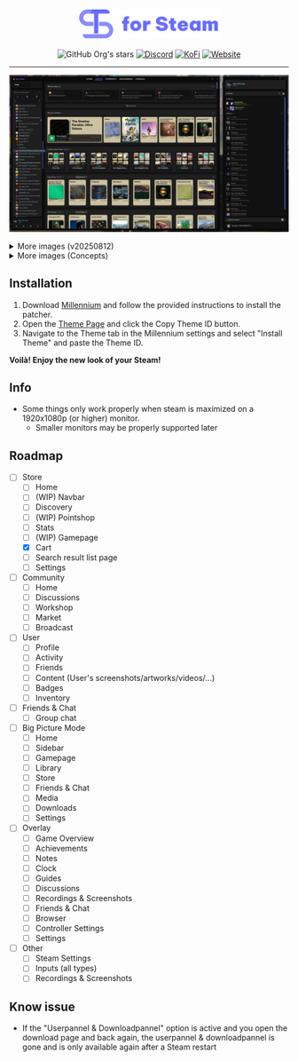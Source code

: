 <div align="center">
<h3><img height="52px" src="https://raw.githubusercontent.com/SpaceTheme/Steam/main/.github/assets/logo.png"></h3>

![GitHub Org's stars](https://img.shields.io/github/stars/SpaceTheme?style=for-the-badge&logo=github&labelColor=%23111111&color=%231e1e1e)
[![Discord](https://img.shields.io/discord/1104516050537685144?style=for-the-badge&logo=discord&logoColor=%23fff&labelColor=%235865f2&color=%235865f2)](https://discord.spacetheme.net)
[![KoFi](https://img.shields.io/badge/kofi-dark?style=for-the-badge&logo=kofi&logoColor=%23fff&labelColor=%23ff5e5b&color=%23ff5e5b)](https://kofi.spacetheme.net)
[![Website](https://img.shields.io/badge/website-back?style=for-the-badge&logo=googlechrome&logoColor=%23ffffff&labelColor=%23111111&color=%23111111)](https://spacetheme.net)
<hr>
</div>

![Preview](https://raw.githubusercontent.com/SpaceTheme/Steam/main/.github/assets/preview/preview.png)
<details>
    <summary>More images (v20250812)</summary>

|  Library home  |  Library gamepage  |
|  :---:  |  :---:  |
|  ![Preview](https://raw.githubusercontent.com/SpaceTheme/Steam/main/.github/assets/preview/libHome.png)  |  ![Preview](https://raw.githubusercontent.com/SpaceTheme/Steam/main/.github/assets/preview/libGamepage.png)  |
|  **Store**  |  **Store Gamepage**  |
|  ![Preview](https://raw.githubusercontent.com/SpaceTheme/Steam/main/.github/assets/preview/storePage.png)  |  ![Preview](https://raw.githubusercontent.com/SpaceTheme/Steam/main/.github/assets/preview/storeGamepage.png)  |
|  **Friend list & Chat**  |    |
|  ![Preview](https://raw.githubusercontent.com/SpaceTheme/Steam/main/.github/assets/preview/friendAndChat.png)  |    |
</details>
<details>
    <summary>More images (Concepts)</summary>

|  Library home  |  Library gamepage  |
|  :---:  |  :---:  |
|  ![Preview](https://raw.githubusercontent.com/SpaceTheme/Steam/main/.github/assets/concepts/conceptLibHome.png)  |  ![Preview](https://raw.githubusercontent.com/SpaceTheme/Steam/main/.github/assets/concepts/conceptLibGamepage.png)  |
|  **Store**  |  **Store gamepage**  |
|  ![Preview](https://raw.githubusercontent.com/SpaceTheme/Steam/main/.github/assets/concepts/conceptStorePage.png)  |  ![Preview](https://raw.githubusercontent.com/SpaceTheme/Steam/main/.github/assets/concepts/conceptStoreGamepage.png)  |
</details>

## Installation
1. Download [Millennium](https://docs.steambrew.app/users/installing) and follow the provided instructions to install the patcher.
1. Open the [Theme Page](https://steambrew.app/theme?id=zQndv1rI0FXLh3QTRgOL) and click the Copy Theme ID button.
1. Navigate to the Theme tab in the Millennium settings and select "Install Theme" and paste the Theme ID.

**Voilà! Enjoy the new look of your Steam!**

## Info
- Some things only work properly when steam is maximized on a 1920x1080p (or higher) monitor.
  - Smaller monitors may be properly supported later

## Roadmap
- [ ] Store
  - [ ] Home
  - [ ] (WIP) Navbar
  - [ ] Discovery
  - [ ] (WIP) Pointshop
  - [ ] Stats
  - [ ] (WIP) Gamepage
  - [x] Cart
  - [ ] Search result list page
  - [ ] Settings
- [ ] Community
  - [ ] Home
  - [ ] Discussions
  - [ ] Workshop
  - [ ] Market
  - [ ] Broadcast
- [ ] User
  - [ ] Profile
  - [ ] Activity
  - [ ] Friends
  - [ ] Content (User's screenshots/artworks/videos/...)
  - [ ] Badges
  - [ ] Inventory
- [ ] Friends & Chat
  - [ ] Group chat
- [ ] Big Picture Mode
  - [ ] Home
  - [ ] Sidebar
  - [ ] Gamepage
  - [ ] Library
  - [ ] Store
  - [ ] Friends & Chat
  - [ ] Media
  - [ ] Downloads
  - [ ] Settings
- [ ] Overlay
  - [ ] Game Overview
  - [ ] Achievements
  - [ ] Notes
  - [ ] Clock
  - [ ] Guides
  - [ ] Discussions
  - [ ] Recordings & Screenshots
  - [ ] Friends & Chat
  - [ ] Browser
  - [ ] Controller Settings
  - [ ] Settings
- [ ] Other
  - [ ] Steam Settings
  - [ ] Inputs (all types)
  - [ ] Recordings & Screenshots

## Know issue
- If the "Userpannel & Downloadpannel" option is active and you open the download page and back again, the userpannel & downloadpannel is gone and is only available again after a Steam restart
